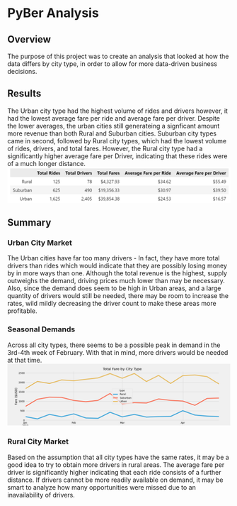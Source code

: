 # PyBer Analysis
## Overview
The purpose of this project was to create an analysis that looked at how the data differs by city type, in order to allow for more data-driven business decisions. 

## Results 
The Urban city type had the highest volume of rides and drivers however, it had the lowest average fare per ride and average fare per driver. Despite the lower averages, the urban cities still generateing a signficant amount more revenue than both Rural and Suburban cities. Suburban city types came in second, followed by Rural city types, which had the lowest volume of rides, drivers, and total fares. However, the Rural city type had a significantly higher average fare per Driver, indicating that these rides were of a much longer distance. 
![city_type_summary!](/Resources/city_type_summary.PNG)

## Summary  
### Urban City Market
The Urban cities have far too many drivers - In fact, they have more total drivers than rides which would indicate that they are possibly losing money by in more ways than one. Although the total revenue is the highest, supply outweighs the demand, driving prices much lower than may be necessary. Also, since the demand does seem to be high in Urban areas, and a large quantity of drivers would still be needed, there may be room to increase the rates, wild mildly decreasing the driver count to make these areas more profitable. 
### Seasonal Demands
Across all city types, there seems to be a possible peak in demand in the 3rd-4th week of February. With that in mind, more drivers would be needed at that time.
![PyBer_fare_summary!](/Resources/PyBer_fare_summary.png)

### Rural City Market
Based on the assumption that all city types have the same rates, it may be a good idea to try to obtain more drivers in rural areas. The average fare per driver is significantly higher indicating that each ride consists of a further distance. If drivers cannot be more readily available on demand, it may be smart to analyze how many opportunities were missed due to an inavailability of drivers. 
